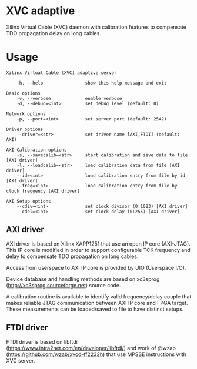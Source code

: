 # XVC adaptive

Xilinx Virtual Cable (XVC) daemon with calibration features to compensate TDO propagation delay on long cables.

# Usage

```
Xilinx Virtual Cable (XVC) adaptive server

    -h, --help                show this help message and exit

Basic options
    -v, --verbose             enable verbose
    -d, --debug=<int>         set debug level (default: 0)

Network options
    -p, --port=<int>          set server port (default: 2542)

Driver options
    --driver=<str>            set driver name [AXI,FTDI] (default: AXI)

AXI Calibration options
    -s, --savecalib=<str>     start calibration and save data to file [AXI driver]
    -l, --loadcalib=<str>     load calibration data from file [AXI driver]
    --id=<int>                load calibration entry from file by id [AXI driver]
    --freq=<int>              load calibration entry from file by clock frequency [AXI driver]

AXI Setup options
    --cdiv=<int>              set clock divisor (0:1023) [AXI driver]
    --cdel=<int>              set clock delay (0:255) [AXI driver]
```

## AXI driver
AXI driver is based on Xilinx XAPP1251 that use an open IP core (AXI-JTAG). This IP core is modified in order to support configurable TCK frequency and delay to compensate TDO propagation on long cables.

Access from userspace to AXI IP core is provided by UIO (Userspace I/O).

Device database and handling methods are based on xc3sprog (http://xc3sprog.sourceforge.net) source code.

A calibration routine is available to identify valid frequency/delay couple that makes reliable JTAG communication between AXI IP core and FPGA target.
These measurements can be loaded/saved to file to have distinct setups.

## FTDI driver
FTDI driver is based on libftdi (https://www.intra2net.com/en/developer/libftdi/) and work of @wzab (https://github.com/wzab/xvcd-ff2232h) that use MPSSE instructions with XVC server.

